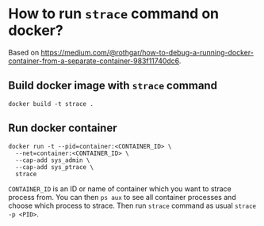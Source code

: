 # How to run `strace` command on docker?

Based on https://medium.com/@rothgar/how-to-debug-a-running-docker-container-from-a-separate-container-983f11740dc6.

## Build docker image with `strace` command

```
docker build -t strace .
```

## Run docker container

```
docker run -t --pid=container:<CONTAINER_ID> \
  --net=container:<CONTAINER_ID> \
  --cap-add sys_admin \
  --cap-add sys_ptrace \
  strace
```

`CONTAINER_ID` is an ID or name of container which you want to strace process from. You can then `ps aux` to see all container processes and choose which process to strace. Then run `strace` command as usual `strace -p <PID>`.
